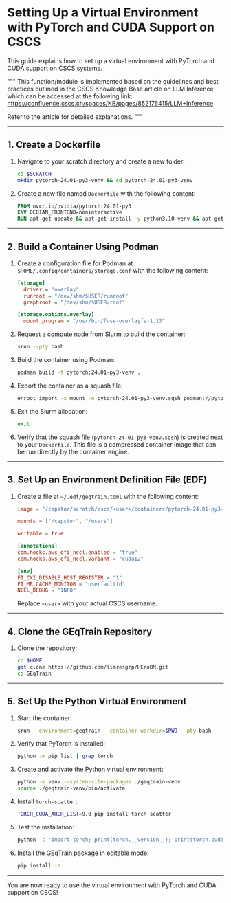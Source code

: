 # Setting Up a Virtual Environment with PyTorch and CUDA Support on CSCS

This guide explains how to set up a virtual environment with PyTorch and CUDA support on CSCS systems.

"""
This function/module is implemented based on the guidelines and best practices 
outlined in the CSCS Knowledge Base article on LLM Inference, which can be 
accessed at the following link: 
https://confluence.cscs.ch/spaces/KB/pages/852176415/LLM+Inference

Refer to the article for detailed explanations.
"""

---

## 1. Create a Dockerfile

1. Navigate to your scratch directory and create a new folder:
    ```bash
    cd $SCRATCH
    mkdir pytorch-24.01-py3-venv && cd pytorch-24.01-py3-venv
    ```

2. Create a new file named `Dockerfile` with the following content:
    ```dockerfile
    FROM nvcr.io/nvidia/pytorch:24.01-py3
    ENV DEBIAN_FRONTEND=noninteractive
    RUN apt-get update && apt-get install -y python3.10-venv && apt-get clean && rm -rf /var/lib/apt/lists/*
    ```

---

## 2. Build a Container Using Podman

1. Create a configuration file for Podman at `$HOME/.config/containers/storage.conf` with the following content:
    ```ini
    [storage]
      driver = "overlay"
      runroot = "/dev/shm/$USER/runroot"
      graphroot = "/dev/shm/$USER/root"

    [storage.options.overlay]
      mount_program = "/usr/bin/fuse-overlayfs-1.13"
    ```

2. Request a compute node from Slurm to build the container:
    ```bash
    srun --pty bash
    ```

3. Build the container using Podman:
    ```bash
    podman build -t pytorch:24.01-py3-venv .
    ```

4. Export the container as a squash file:
    ```bash
    enroot import -x mount -o pytorch-24.01-py3-venv.sqsh podman://pytorch:24.01-py3-venv
    ```

5. Exit the Slurm allocation:
    ```bash
    exit
    ```

6. Verify that the squash file (`pytorch-24.01-py3-venv.sqsh`) is created next to your `Dockerfile`. This file is a compressed container image that can be run directly by the container engine.

---

## 3. Set Up an Environment Definition File (EDF)

1. Create a file at `~/.edf/geqtrain.toml` with the following content:
    ```toml
    image = "/capstor/scratch/cscs/<user>/containers/pytorch-24.01-py3-venv/pytorch-24.01-py3-venv.sqsh"

    mounts = ["/capstor", "/users"]

    writable = true

    [annotations]
    com.hooks.aws_ofi_nccl.enabled = "true"
    com.hooks.aws_ofi_nccl.variant = "cuda12"

    [env]
    FI_CXI_DISABLE_HOST_REGISTER = "1"
    FI_MR_CACHE_MONITOR = "userfaultfd"
    NCCL_DEBUG = "INFO"
    ```

    Replace `<user>` with your actual CSCS username.

---

## 4. Clone the GEqTrain Repository

1. Clone the repository:
    ```bash
    cd $HOME
    git clone https://github.com/limresgrp/HEroBM.git
    cd GEqTrain
    ```

---

## 5. Set Up the Python Virtual Environment

1. Start the container:
    ```bash
    srun --environment=geqtrain --container-workdir=$PWD --pty bash
    ```

2. Verify that PyTorch is installed:
    ```bash
    python -m pip list | grep torch
    ```

3. Create and activate the Python virtual environment:
    ```bash
    python -m venv --system-site-packages ./geqtrain-venv
    source ./geqtrain-venv/bin/activate
    ```

4. Install `torch-scatter`:
    ```bash
    TORCH_CUDA_ARCH_LIST=9.0 pip install torch-scatter
    ```

5. Test the installation:
    ```bash
    python -c 'import torch; print(torch.__version__); print(torch.cuda.is_available()); from torch_scatter import scatter_max'
    ```

6. Install the GEqTrain package in editable mode:
    ```bash
    pip install -e .
    ```
---

You are now ready to use the virtual environment with PyTorch and CUDA support on CSCS!